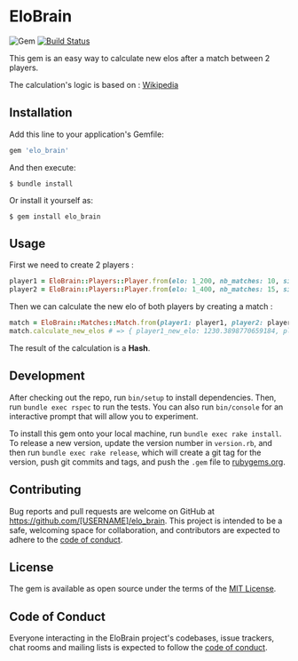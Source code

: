 # EloBrain
![Gem](https://img.shields.io/gem/v/elo_brain?color=Green&label=Gem&logo=rubygems)
[![Build Status](https://travis-ci.org/MatthieuLPro/elo_brain.svg?branch=master)](https://travis-ci.org/MatthieuLPro/elo_brain)

This gem is an easy way to calculate new elos after a match between 2 players.

The calculation's logic is based on : [Wikipedia](https://fr.wikipedia.org/wiki/Classement_Elo#Th%C3%A9orie_math%C3%A9matique)

## Installation

Add this line to your application's Gemfile:

```ruby
gem 'elo_brain'
```

And then execute:

    $ bundle install

Or install it yourself as:

    $ gem install elo_brain

## Usage

First we need to create 2 players :
```ruby
player1 = EloBrain::Players::Player.from(elo: 1_200, nb_matches: 10, situation: 'winner')
player2 = EloBrain::Players::Player.from(elo: 1_400, nb_matches: 15, situation: 'looser')
```
Then we can calculate the new elo of both players by creating a match :
```ruby
match = EloBrain::Matches::Match.from(player1: player1, player2: player2)
match.calculate_new_elos # => { player1_new_elo: 1230.3898770659184, player2_new_elo: 1390.3898770659184 }
```
The result of the calculation is a <b>Hash</b>.

## Development

After checking out the repo, run `bin/setup` to install dependencies. Then, run `bundle exec rspec` to run the tests. You can also run `bin/console` for an interactive prompt that will allow you to experiment.

To install this gem onto your local machine, run `bundle exec rake install`. To release a new version, update the version number in `version.rb`, and then run `bundle exec rake release`, which will create a git tag for the version, push git commits and tags, and push the `.gem` file to [rubygems.org](https://rubygems.org).

## Contributing

Bug reports and pull requests are welcome on GitHub at https://github.com/[USERNAME]/elo_brain. This project is intended to be a safe, welcoming space for collaboration, and contributors are expected to adhere to the [code of conduct](https://github.com/[USERNAME]/elo_brain/blob/master/CODE_OF_CONDUCT.md).


## License

The gem is available as open source under the terms of the [MIT License](https://opensource.org/licenses/MIT).

## Code of Conduct

Everyone interacting in the EloBrain project's codebases, issue trackers, chat rooms and mailing lists is expected to follow the [code of conduct](https://github.com/[USERNAME]/elo_brain/blob/master/CODE_OF_CONDUCT.md).
